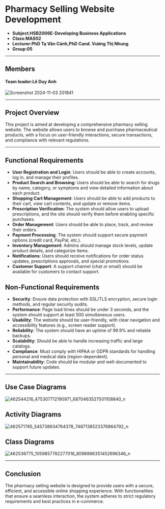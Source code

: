 # Pharmacy Selling Website Development
- **Subject:HSB2006E-Developing Business Applications**
- **Class:MAS02**
- **Lecturer:PhD Tạ Văn Cánh,PhD Cand. Vương Thị Nhung**
- **Group:05**

---

## Members
#### Team leader:Lê Duy Anh
![Screenshot 2024-11-03 201841](https://github.com/user-attachments/assets/a2714b1b-6ba3-4889-85fd-366598b6bf54)

---

## Project Overview

This project is aimed at developing a comprehensive pharmacy selling website. The website allows users to browse and purchase pharmaceutical products, with a focus on user-friendly interactions, secure transactions, and compliance with relevant regulations.


---
## Functional Requirements


- **User Registration and Login**: Users should be able to create accounts, log in, and manage their profiles.
- **Product Search and Browsing**: Users should be able to search for drugs by name, category, or symptoms and view detailed information about each product.
- **Shopping Cart Management**: Users should be able to add products to their cart, view cart contents, and update or remove items.
- **Prescription Verification**: The system should allow users to upload prescriptions, and the site should verify them before enabling specific purchases.
- **Order Management**: Users should be able to place, track, and review their orders.
- **Payment Processing**: The system should support secure payment options (credit card, PayPal, etc.).
- **Inventory Management**: Admins should manage stock levels, update product details, and categorize items.
- **Notifications**: Users should receive notifications for order status updates, prescriptions approvals, and special promotions.
- **Customer Support**: A support channel (chat or email) should be available for customers to contact support.




## Non-Functional Requirements

- **Security**: Ensure data protection with SSL/TLS encryption, secure login methods, and regular security audits.
- **Performance**: Page load times should be under 3 seconds, and the system should support at least 500 simultaneous users.
- **Usability**: The website should be user-friendly, with clear navigation and accessibility features (e.g., screen reader support).
- **Reliability**: The system should have an uptime of 99.9% and reliable backups.
- **Scalability**: Should be able to handle increasing traffic and large catalogs.
- **Compliance**: Must comply with HIPAA or GDPR standards for handling personal and medical data (region-dependent).
- **Maintainability**: Code should be modular and well-documented to support future updates.

---

## Use Case Diagrams

![462544216_475307712190971_6870463527501108840_n](https://github.com/user-attachments/assets/e7e2571e-630c-4427-ae0e-1a2323b676da)




## Activity Diagrams

![462571765_545738634764378_7487138523376864792_n](https://github.com/user-attachments/assets/bf69da85-e277-4b6c-ac56-761a76ce734f)


## Class Diagrams

![462536775_1059857782277016_8098986351452696346_n](https://github.com/user-attachments/assets/6b0d8783-4b8d-48c5-8bff-37cd305776c8)

---

## Conclusion

The pharmacy selling website is designed to provide users with a secure, efficient, and accessible online shopping experience. With functionalities that ensure a seamless interaction, the system adheres to strict regulatory requirements and best practices in e-commerce.

